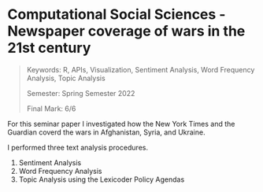 # Computational Social Sciences - Newspaper coverage of wars in the 21st century

> Keywords: R, APIs, Visualization, Sentiment Analysis, Word Frequency Analysis, Topic Analysis
>
> Semester: Spring Semester 2022
> 
> Final Mark: 6/6

For this seminar paper I investigated how the New York Times and the Guardian coverd the wars in Afghanistan, Syria, and Ukraine.

I performed three text analysis procedures.

1. Sentiment Analysis
2. Word Frequency Analysis
3. Topic Analysis using the Lexicoder Policy Agendas


